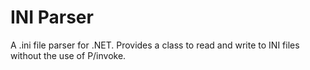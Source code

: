 #  INI Parser
A .ini file parser for .NET. Provides a class to read and write to INI files without the use of P/invoke.
